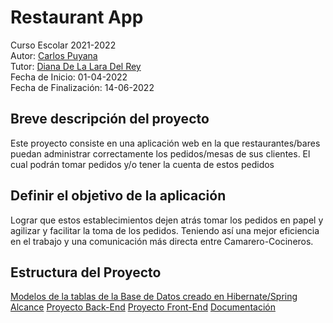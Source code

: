 
# Restaurant App
Curso Escolar 2021-2022 \
Autor: [Carlos Puyana](https://github.com/CarlosPuyana) \
Tutor: [Diana De La Lara Del Rey](https://github.com/dialarrey) \
Fecha de Inicio: 01-04-2022 \
Fecha de Finalización: 14-06-2022 

## Breve descripción del proyecto 
Este proyecto consiste en una aplicación web en la que restaurantes/bares puedan administrar correctamente los pedidos/mesas de sus clientes. El cual podrán tomar pedidos y/o tener la cuenta de estos pedidos

## Definir el objetivo de la aplicación 

Lograr que estos establecimientos dejen atrás tomar los pedidos en papel y agilizar y facilitar la toma de los pedidos. Teniendo así una mejor eficiencia en el trabajo y una comunicación más directa entre Camarero-Cocineros.

## Estructura del Proyecto 
[Modelos de la tablas de la Base de Datos creado en Hibernate/Spring](https://github.com/CarlosPuyana/Proyecto-DAW/tree/main/src/main/java/org/iesalixar/model)
[Alcance](https://github.com/CarlosPuyana/Proyecto-DAW/blob/main/docs/Alcance.md)
[Proyecto Back-End](https://github.com/CarlosPuyana/Proyecto-DAW/tree/main/src/Backend)
[Proyecto Front-End](https://github.com/CarlosPuyana/Proyecto-DAW/tree/main/src/Frontend)
[Documentación](https://github.com/CarlosPuyana/Proyecto-DAW/tree/main/docs/Documentacion_La_Ilusion)